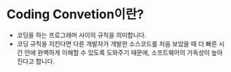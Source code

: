 # Coding Convetion이란?
- 코딩을 하는 프로그래머 사이의 규칙을 의미합니다.
- 코딩 규칙을 지킨다면 다른 개발자가 개발한 소스코드를 처음 보았을 때 더 빠른 시간 안에 완벽하게 이해할 수 있도록 도와주기 때문에, 소프트웨어의 가독성이 높아진다고 합니다.
